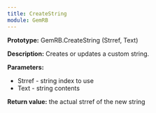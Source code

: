 ```yaml
---
title: CreateString
module: GemRB
---
```


**Prototype:** GemRB.CreateString (Strref, Text)

**Description:** Creates or updates a custom string.

**Parameters:**
  * Strref - string index to use
  * Text - string contents

**Return value:** the actual strref of the new string

